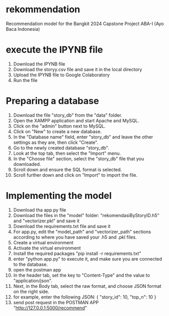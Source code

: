 # rekommendation
Recommendation model for the Bangkit 2024 Capstone Project ABA-I (Ayo Baca Indonesia)

# execute the IPYNB file
1. Download the IPYNB file
2. Download the storyy.csv file and save it in the local directory
3. Upload the IPYNB file to Google Colaboratory
4. Run the file
   
# Preparing a database
1. Download the file "story_db" from the "data" folder.
2. Open the XAMPP application and start Apache and MySQL.
3. Click on the "admin" button next to MySQL.
4. Click on "New" to create a new database.
5. In the "Database name" field, enter "story_db" and leave the other settings as they are, then click "Create".
6. Go to the newly created database "story_db".
7. Look at the top tab, then select the "Import" menu.
8. In the "Choose file" section, select the "story_db" file that you downloaded.
9. Scroll down and ensure the SQL format is selected.
10. Scroll further down and click on "Import" to import the file.

# Implementing the model
1. Download tha app.py file
2. Download the files in the "model" folder: "rekomendasiByStoryID.h5" and "vectorizer.pkl" and save it
3. Download the requirements.txt file and save it
4. For app.py, edit the "model_path" and "vectorizer_path" sections according to where you have saved your .h5 and .pkl files.
5. Create a virtual environment
6. Activate the virtual environment
7. Install the required packages "pip install -r requirements.txt"
8. enter "python app.py" to execute it, and make sure you are connected to the database.
9. open the postman app
10. In the header tab, set the key to "Content-Type" and the value to "application/json". 
11. Next, in the Body tab, select the raw format, and choose JSON format on the right side.
12. for example, enter the following JSON:
    {
    "story_id": 10,
    "top_n": 10
  }
13. send post request in the POSTMAN APP "http://127.0.0.1:5000/recommend"
